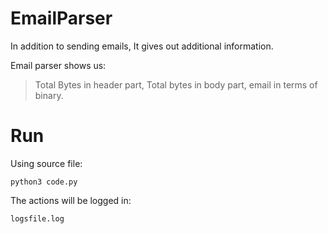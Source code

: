 # EmailParser
In addition to sending emails, It gives out additional information.

Email parser shows us: 
> Total Bytes in header part, Total bytes in body part, email in terms of binary.

# Run
Using source file:
~~~
python3 code.py
~~~

The actions will be logged in:
~~~
logsfile.log
~~~
